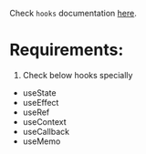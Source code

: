 Check `hooks` documentation [here](https://react.dev/reference/react).

# Requirements:

1. Check below hooks specially

- useState
- useEffect
- useRef
- useContext
- useCallback
- useMemo
